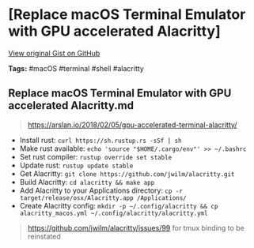 # [Replace macOS Terminal Emulator with GPU accelerated Alacritty] 

[View original Gist on GitHub](https://gist.github.com/Integralist/2af63c57242e1183c37cc0ce1cdc9e1a)

**Tags:** #macOS #terminal #shell #alacritty

## Replace macOS Terminal Emulator with GPU accelerated Alacritty.md

> https://arslan.io/2018/02/05/gpu-accelerated-terminal-alacritty/

- Install rust: `curl https://sh.rustup.rs -sSf | sh`
- Make rust available: `echo 'source "$HOME/.cargo/env"' >> ~/.bashrc`
- Set rust compiler: `rustup override set stable`
- Update rust: `rustup update stable`
- Get Alacritty: `git clone https://github.com/jwilm/alacritty.git`
- Build Alacritty: `cd alacritty && make app`
- Add Alacritty to your Applications directory: `cp -r target/release/osx/Alacritty.app /Applications/`
- Create Alacritty config: `mkdir -p ~/.config/alacritty && cp alacritty_macos.yml ~/.config/alacritty/alacritty.yml`

> https://github.com/jwilm/alacritty/issues/99 for tmux binding to be reinstated

